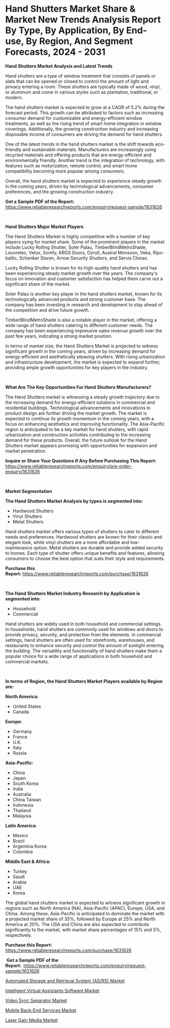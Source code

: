 <p><h1>Hand Shutters Market Share & Market New Trends Analysis Report By Type, By Application, By End-use, By Region, And Segment Forecasts, 2024 - 2031</h1></p><p><strong>Hand Shutters Market Analysis and Latest Trends</strong></p>
<p><p>Hand shutters are a type of window treatment that consists of panels or slats that can be opened or closed to control the amount of light and privacy entering a room. These shutters are typically made of wood, vinyl, or aluminum and come in various styles such as plantation, traditional, or modern.</p><p>The hand shutters market is expected to grow at a CAGR of 5.2% during the forecast period. This growth can be attributed to factors such as increasing consumer demand for customizable and energy-efficient window treatments, as well as the rising trend of smart home integration in window coverings. Additionally, the growing construction industry and increasing disposable income of consumers are driving the demand for hand shutters.</p><p>One of the latest trends in the hand shutters market is the shift towards eco-friendly and sustainable materials. Manufacturers are increasingly using recycled materials and offering products that are energy-efficient and environmentally friendly. Another trend is the integration of technology, with features such as motorization, remote control, and smart home compatibility becoming more popular among consumers.</p><p>Overall, the hand shutters market is expected to experience steady growth in the coming years, driven by technological advancements, consumer preferences, and the growing construction industry.</p></p>
<p><strong>Get a Sample PDF of the Report:&nbsp;</strong> <a href="https://www.reliableresearchreports.com/enquiry/request-sample/1631626">https://www.reliableresearchreports.com/enquiry/request-sample/1631626</a></p>
<p>&nbsp;</p>
<p><strong>Hand Shutters Major Market Players</strong></p>
<p><p>The Hand Shutters Market is highly competitive with a number of key players vying for market share. Some of the prominent players in the market include Lucky Rolling Shutter, Soler Palau, TimberBlindMetroShade, Louvretec, Velux, Somfy, KRGS Doors, Ozroll, Austral Monsoon, Veka, Ripo-baltic, Schenker Storen, Arrow Security Shutters, and Servis Climax.</p><p>Lucky Rolling Shutter is known for its high-quality hand shutters and has been experiencing steady market growth over the years. The company's focus on innovation and customer satisfaction has helped them carve out a significant share of the market.</p><p>Soler Palau is another key player in the hand shutters market, known for its technologically advanced products and strong customer base. The company has been investing in research and development to stay ahead of the competition and drive future growth.</p><p>TimberBlindMetroShade is also a notable player in the market, offering a wide range of hand shutters catering to different customer needs. The company has been experiencing impressive sales revenue growth over the past few years, indicating a strong market position.</p><p>In terms of market size, the Hand Shutters Market is projected to witness significant growth in the coming years, driven by increasing demand for energy-efficient and aesthetically pleasing shutters. With rising urbanization and infrastructure development, the market is expected to expand further, providing ample growth opportunities for key players in the industry.</p></p>
<p>&nbsp;</p>
<p><strong>What Are The Key Opportunities For Hand Shutters Manufacturers?</strong></p>
<p><p>The Hand Shutters market is witnessing a steady growth trajectory due to the increasing demand for energy-efficient solutions in commercial and residential buildings. Technological advancements and innovations in product design are further driving the market growth. The market is expected to continue its growth momentum in the coming years, with a focus on enhancing aesthetics and improving functionality. The Asia-Pacific region is anticipated to be a key market for hand shutters, with rapid urbanization and construction activities contributing to the increasing demand for these products. Overall, the future outlook for the Hand Shutters market appears promising with opportunities for expansion and market penetration.</p></p>
<p><strong>Inquire or Share Your Questions If Any Before Purchasing This Report:</strong> <a href="https://www.reliableresearchreports.com/enquiry/pre-order-enquiry/1631626">https://www.reliableresearchreports.com/enquiry/pre-order-enquiry/1631626</a></p>
<p>&nbsp;</p>
<p><strong>Market Segmentation</strong></p>
<p><strong>The Hand Shutters Market Analysis by types is segmented into:</strong></p>
<p><ul><li>Hardwood Shutters</li><li>Vinyl Shutters</li><li>Metal Shutters</li></ul></p>
<p><p>Hand shutters market offers various types of shutters to cater to different needs and preferences. Hardwood shutters are known for their classic and elegant look, while vinyl shutters are a more affordable and low-maintenance option. Metal shutters are durable and provide added security to homes. Each type of shutter offers unique benefits and features, allowing consumers to choose the best option that suits their style and requirements.</p></p>
<p><strong>Purchase this Report:&nbsp;</strong><a href="https://www.reliableresearchreports.com/purchase/1631626">https://www.reliableresearchreports.com/purchase/1631626</a></p>
<p>&nbsp;</p>
<p><strong>The Hand Shutters Market Industry Research by Application is segmented into:</strong></p>
<p><ul><li>Household</li><li>Commercial</li></ul></p>
<p><p>Hand shutters are widely used in both household and commercial settings. In households, hand shutters are commonly used for windows and doors to provide privacy, security, and protection from the elements. In commercial settings, hand shutters are often used for storefronts, warehouses, and restaurants to enhance security and control the amount of sunlight entering the building. The versatility and functionality of hand shutters make them a popular choice for a wide range of applications in both household and commercial markets.</p></p>
<p>&nbsp;</p>
<p><strong>In terms of Region, the Hand Shutters Market Players available by Region are:</strong></p>
<p>
    <p> <strong> North America: </strong>
        <ul>
            <li>United States</li>
            <li>Canada</li>
        </ul>
        </p> 
    <p> <strong> Europe: </strong>
        <ul>
            <li>Germany</li>
            <li>France</li>
            <li>U.K.</li>
            <li>Italy</li>
            <li>Russia</li>
        </ul>
        </p> 
    <p> <strong> Asia-Pacific: </strong>
        <ul>
            <li>China</li>
            <li>Japan</li>
            <li>South Korea</li>
            <li>India</li>
            <li>Australia</li>
            <li>China Taiwan</li>
            <li>Indonesia</li>
            <li>Thailand</li>
            <li>Malaysia</li>
        </ul>
        </p> 
    <p> <strong> Latin America: </strong>
        <ul>
            <li>Mexico</li>
            <li>Brazil</li>
            <li>Argentina Korea</li>
            <li>Colombia</li>
        </ul>
        </p> 
    <p> <strong> Middle East & Africa: </strong>
        <ul>
            <li>Turkey</li>
            <li>Saudi</li>
            <li>Arabia</li>
            <li>UAE</li>
            <li>Korea</li>
        </ul>
    </p>
    </p>
<p><p>The global hand shutters market is expected to witness significant growth in regions such as North America (NA), Asia-Pacific (APAC), Europe, USA, and China. Among these, Asia-Pacific is anticipated to dominate the market with a projected market share of 35%, followed by Europe at 25% and North America at 20%. The USA and China are also expected to contribute significantly to the market, with market share percentages of 15% and 5%, respectively.</p></p>
<p><strong>Purchase this Report: </strong><a href="https://www.reliableresearchreports.com/purchase/1631626">https://www.reliableresearchreports.com/purchase/1631626</a></p>
<p>&nbsp;<strong>Get a Sample PDF of the Report:&nbsp;&nbsp;</strong><a href="https://www.reliableresearchreports.com/enquiry/request-sample/1631626">https://www.reliableresearchreports.com/enquiry/request-sample/1631626</a></p>
<p><strong></strong></p>
<p><p><a href="https://eight-handstand-8fb.notion.site/Automated-Storage-and-Retrieval-System-AS-RS-Market-Size-Reflecting-a-Forecast-Till-2031-Market-B-71b278a42ed342e9aa1ea5f1290cffb9">Automated Storage and Retrieval System (AS/RS) Market</a></p><p><a href="https://skillful-vermicelli-b89.notion.site/Intelligent-Virtual-Assistants-Software-Market-Size-Global-Industry-Overview-Market-Segmentation-a-c4a5012708f54cafb7d442eb10381e61">Intelligent Virtual Assistants Software Market</a></p><p><a href="https://view.publitas.com/reportprime-1/video-sync-separator-market-size-focuses-on-market-dynamics-in-depth-analysis-and-future-projections-of-its-market-forecasted-for-period-from-2024-to-2031/">Video Sync Separator Market</a></p><p><a href="https://simplistic-meeting-7ee.notion.site/Mobile-Back-End-Services-Market-Provides-a-Comprehensive-Analysis-Including-a-Macro-Overview-of-the--dc53821090314e659d2d691894ae4fae">Mobile Back-End Services Market</a></p><p><a href="https://view.publitas.com/reportprime-1/laser-gain-media-market-research-report-provides-thorough-industry-overview-which-offers-an-in-depth-analysis-of-product-trends-and-new-market-divisions/">Laser Gain Media Market</a></p></p>